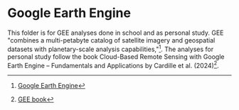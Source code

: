 # Google Earth Engine
This folder is for GEE analyses done in school and as personal study. GEE "combines a multi-petabyte catalog of satellite imagery and geospatial datasets with planetary-scale analysis capabilities,"[^1]. The analyses for personal study follow the book Cloud-Based Remote Sensing with Google Earth Engine – Fundamentals and Applications by Cardille et al. (2024)[^2].

[^1]: [Google Earth Engine](https://earthengine.google.com/)
[^2]: [GEE book](https://doi.org/10.1007/978-3-031-26588-4)
